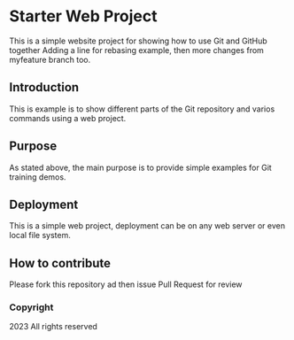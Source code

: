 # Starter Web Project

This is a simple website project for showing how to use Git and GitHub together
Adding a line for rebasing example, then more changes from myfeature branch too.

## Introduction

This is example is to show different parts of the Git repository and varios commands using a web project.

## Purpose

As stated above, the main purpose is to provide simple examples for Git training demos.

## Deployment

This is a simple web project, deployment can be on any web server or even local file system.

## How to contribute

Please fork this repository ad then issue Pull Request for review

### Copyright

2023 All rights reserved